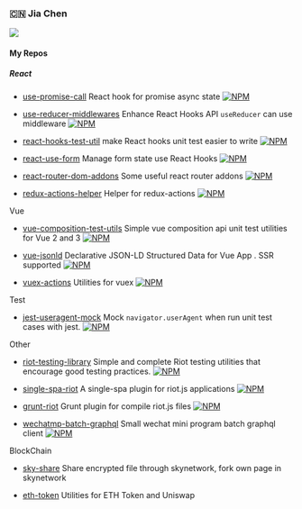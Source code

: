 ### :cn: Jia Chen

<img src="https://github-readme-stats.vercel.app/api?username=ariesjia&show_icons=true&icon_color=0366d6&text_color=24292e&bg_color=ffffff&hide_title=true" />

#### My Repos

##### React

- [use-promise-call](https://github.com/ariesjia/use-promise-call) React hook for promise async state [![NPM](https://img.shields.io/npm/v/use-promise-call.svg)](https://www.npmjs.com/package/use-promise-call)

- [use-reducer-middlewares](https://github.com/ariesjia/use-reducer-middlewares) Enhance React Hooks API `useReducer` can use middleware [![NPM](https://img.shields.io/npm/v/use-reducer-middlewares.svg)](https://www.npmjs.com/package/use-reducer-middlewares)

- [react-hooks-test-util](https://github.com/ariesjia/react-hooks-test-util) make React hooks unit test easier to write [![NPM](https://img.shields.io/npm/v/hooks-test-util.svg)](https://www.npmjs.com/package/hooks-test-util)

- [react-use-form](https://github.com/ariesjia/react-use-form) Manage form state use React Hooks [![NPM](https://img.shields.io/npm/v/rc-use-form.svg)](https://www.npmjs.com/package/rc-use-form)

- [react-router-dom-addons](https://github.com/ariesjia/react-router-dom-addons) Some useful react router addons [![NPM](https://img.shields.io/npm/v/react-router-dom-addons.svg)](https://www.npmjs.com/package/react-router-dom-addons)

- [redux-actions-helper](https://github.com/ariesjia/redux-actions-helper) Helper for redux-actions [![NPM](https://img.shields.io/npm/v/redux-actions-helper.svg)](https://www.npmjs.com/package/redux-actions-helper)


Vue

- [vue-composition-test-utils](https://github.com/ariesjia/vue-composition-test-utils)  Simple vue composition api unit test utilities for Vue 2 and 3 [![NPM](https://img.shields.io/npm/v/vue-composition-test-utils.svg)](https://www.npmjs.com/package/vue-composition-test-utils)

- [vue-jsonld](https://github.com/ariesjia/vue-jsonld) Declarative JSON-LD Structured Data for Vue App . SSR supported [![NPM](https://img.shields.io/npm/v/vue-jsonld.svg)](https://www.npmjs.com/package/vue-jsonld)

- [vuex-actions](https://github.com/ariesjia/vuex-actions) Utilities for vuex [![NPM](https://img.shields.io/npm/v/vuex-actions.svg)](https://www.npmjs.com/package/vuex-actions)

Test

- [jest-useragent-mock](https://github.com/ariesjia/jest-useragent-mock) Mock `navigator.userAgent` when run unit test cases with jest. [![NPM](https://img.shields.io/npm/v/jest-useragent-mock.svg)](https://www.npmjs.com/package/jest-useragent-mock)

Other

- [riot-testing-library](https://github.com/ariesjia/riot-testing-library) Simple and complete Riot testing utilities that encourage good testing practices. [![NPM](https://img.shields.io/npm/v/riot-testing-library.svg)](https://www.npmjs.com/package/riot-testing-library)

- [single-spa-riot](https://github.com/ariesjia/single-spa-riot) A single-spa plugin for riot.js applications [![NPM](https://img.shields.io/npm/v/single-spa-riot.svg)](https://www.npmjs.com/package/single-spa-riot)

- [grunt-riot](https://github.com/ariesjia/grunt-riot) Grunt plugin for compile riot.js files [![NPM](https://img.shields.io/npm/v/grunt-riot.svg)](https://www.npmjs.com/package/grunt-riot)

- [wechatmp-batch-graphql](https://github.com/ariesjia/wechatmp-batch-graphql) Small wechat mini program batch graphql client [![NPM](https://img.shields.io/npm/v/wechatmp-batch-graphql.svg)](https://www.npmjs.com/package/wechatmp-batch-graphql)


BlockChain

- [sky-share](https://github.com/ariesjia/sky-share) Share encrypted file through skynetwork, fork own page in skynetwork

- [eth-token](https://github.com/ariesjia/eth-token) Utilities for ETH Token and Uniswap

